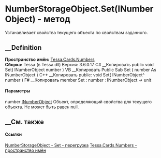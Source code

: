 # NumberStorageObject.Set(INumberObject) - метод
Устанавливает свойства текущего объекта по свойствам заданного.
## __Definition
 **Пространство имён:** [Tessa.Cards.Numbers](N_Tessa_Cards_Numbers.htm)  
 **Сборка:** Tessa (в Tessa.dll) Версия: 3.6.0.17
C# __Копировать
     public void Set(
    	INumberObject number
    )
VB __Копировать
     Public Sub Set ( 
    	number As INumberObject
    )
C++ __Копировать
     public:
    void Set(
    	INumberObject^ number
    )
F# __Копировать
     member Set : 
            number : INumberObject -> unit 
#### Параметры
number [INumberObject](T_Tessa_Cards_Numbers_INumberObject.htm)
     Объект, определяющий свойства для текущего объекта. Не может быть равен null. 
## __См. также
#### Ссылки
[NumberStorageObject - ](T_Tessa_Cards_Numbers_NumberStorageObject.htm)
[Set - перегрузка](Overload_Tessa_Cards_Numbers_NumberStorageObject_Set.htm)
[Tessa.Cards.Numbers - пространство имён](N_Tessa_Cards_Numbers.htm)
